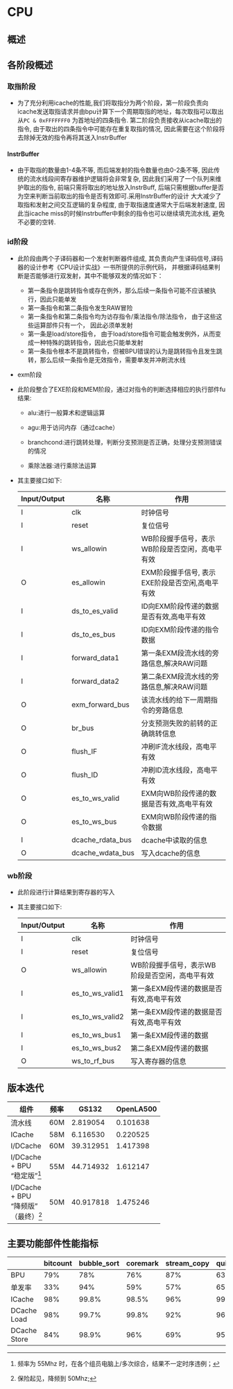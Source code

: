 # CPU

## 概述

## 各阶段概述

### 取指阶段

- 为了充分利用icache的性能,我们将取指分为两个阶段，第一阶段负责向icache发送取指请求并由bpu计算下一个周期取指的地址，每次取指可以取出从`PC & 0xFFFFFFF0` 为首地址的四条指令. 第二阶段负责接收从icache取出的指令, 由于取出的四条指令中可能存在重复取指的情况, 因此需要在这个阶段将去除掉无效的指令再将其送入InstrBuffer

#### InstrBuffer

- 由于取指的数量由1-4条不等, 而后端发射的指令数量也由0-2条不等, 因此传统的流水线段间寄存器维护逻辑将会非常复杂, 因此我们采用了一个队列来维护取出的指令, 前端只需将取出的地址放入InstrBuff, 后端只需根据buffer是否为空来判断当前取出的指令是否有效即可.采用InstrBuffer的设计 大大减少了取指和发射之间交互逻辑的复杂程度,  由于取指速度通常大于后端发射速度, 因此当icache miss的时候Instrbuffer中剩余的指令也可以继续填充流水线, 避免不必要的空转. 

### id阶段

- 此阶段由两个子译码器和一个发射判断器件组成, 其负责向产生译码信号,译码器的设计参考《CPU设计实战》一书所提供的示例代码， 并根据译码结果判断是否能够进行双发射，其中不能够双发的情况如下：

    - 第一条指令是跳转指令或存在例外，那么后续一条指令可能不应该被执行，因此只能单发
    - 第一条指令和第二条指令发生RAW冒险
    - 第一条指令和第二条指令均为访存指令/乘法指令/除法指令， 由于这些这些运算部件只有一个， 因此必须单发射
    - 第一条是load/store指令， 由于load/store指令可能会触发例外，从而变成一种特殊的跳转指令，因此也只能单发射
    - 第一条指令根本不是跳转指令，但被BPU错误的认为是跳转指令且发生跳转，那么后续一条指令是无效指令，需要单发并冲刷流水线
- exm阶段

- 此阶段整合了EXE阶段和MEM阶段，通过对指令的判断选择相应的执行部件fu结果:
    - alu:进行一般算术和逻辑运算
    
    - agu:用于访问内存（通过cache）
    
    - branchcond:进行跳转处理，判断分支预测是否正确，处理分支预测错误的情况
    
    - 乘除法器:进行乘除法运算
  
- 其主要接口如下:

    | Input/Output | 名称               | 作用                                            |
    | ------------ | ------------------ | ----------------------------------------------- |
    | I            | clk                | 时钟信号                                        |
    | I            | reset              | 复位信号                                        |
    | I            | ws_allowin         | WB阶段握手信号，表示WB阶段是否空闲，高电平有效      |
    | O            | es_allowin         | EXM阶段握手信号, 表示EXE阶段是否空闲,高电平有效     |
    | I            | ds_to_es_valid     | ID向EXM阶段传递的数据是否有效,高电平有效            |
    | I            | ds_to_es_bus       | ID向EXM阶段传递的指令数据                         |
    | I            | forward_data1      | 第一条EXM段流水线的旁路信息,解决RAW问题            |
    | I            | forward_data2      | 第二条EXM段流水线的旁路信息,解决RAW问题            |
    | O            | exm_forward_bus    | 该流水线的给下一周期指令的旁路信息                 |
    | O            | br_bus             | 分支预测失败的前转的正确跳转信息                   |
    | O            | flush_IF           | 冲刷IF流水线段，高电平有效                        |
    | O            | flush_ID           | 冲刷ID流水线段，高电平有效                        |
    | O            | es_to_ws_valid     | EXM向WB阶段传递的数据是否有效,高电平有效           |
    | O            | es_to_ws_bus       | EXM向WB阶段传递的指令数据                        |
    | I            | dcache_rdata_bus   | dcache中读取的信息                               |
    | O            | dcache_wdata_bus   | 写入dcache的信息                                 |


### wb阶段
- 此阶段进行计算结果到寄存器的写入

- 其主要接口如下:

    | Input/Output | 名称               | 作用                                            |
    | ------------ | ------------------ | ----------------------------------------------- |
    | I            | clk                | 时钟信号                                        |
    | I            | reset              | 复位信号                                        |
    | O            | ws_allowin         | WB阶段握手信号，表示WB阶段是否空闲，高电平有效      |
    | I            | es_to_ws_valid1    |第一条EXM段传递的数据是否有效,高电平有效            |
    | I            | es_to_ws_valid2    | 第一条EXM段传递的数据是否有效,高电平有效           |
    | I            | es_to_ws_bus1      | 第一条EXM段传递的数据                            |
    | I            | es_to_ws_bus2      | 第二条EXM段传递的数据                            |
    | O            | ws_to_rf_bus       | 写入寄存器的信息                                 |

## 版本迭代

| 组件                                      	| 频率 	| GS132     	| OpenLA500 	|
|-------------------------------------------	|------	|-----------	|-----------	|
| 流水线                                    	| 60M  	| 2.819054  	| 0.101638  	|
| ICache                                    	| 58M  	| 6.116530  	| 0.220525  	|
| I/DCache                                  	| 60M  	| 39.312951 	| 1.417398  	|
| I/DCache<br>+ BPU<br>“稳定版”[^1]             	| 55M  	| 44.714932 	| 1.612147  	|
| I/DCache<br>+ BPU<br>“降频版”<br>（最终）[^2] 	| 50M  	| 40.917818 	| 1.475246  	|

[^1]: 频率为 55Mhz 时，在各个组员电脑上/多次综合，结果不一定时序违例；
[^2]: 保险起见，降频到 50Mhz;


## 主要功能部件性能指标

|                 	| bitcount 	| bubble_sort 	| coremark 	| stream_copy 	| quick_sort 	|
|-----------------	|----------	|-------------	|----------	|-------------	|------------	|
| BPU             	| 79%      	| 78%         	| 76%      	| 87%         	| 63%        	|
| 单发率          	| 33%      	| 94%         	| 59%      	| 57%         	| 65%        	|
| ICache          	| 98%      	| 99.8%       	| 98.5%    	| 96%         	| 99%        	|
| DCache<br>Load  	| 98%      	| 99.7%       	| 99.8%    	| 92%         	| 96%        	|
| DCache<br>Store 	| 84%      	| 98.9%       	| 96%      	| 69%         	| 95%        	|
